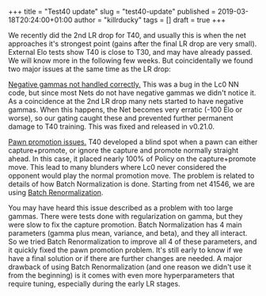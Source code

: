 +++
title = "Test40 update"
slug = "test40-update"
published = 2019-03-18T20:24:00+01:00
author = "killrducky"
tags = []
draft = true
+++

We recently did the 2nd LR drop for T40, and usually this is when the net
approaches it's strongest point (gains after the final LR drop are very
small). External Elo tests show T40 is close to T30, and may have already
passed. We will know more in the following few weeks. But coincidentally we
found two major issues at the same time as the LR drop:

[Negative gammas not handled
correctly.](https://github.com/LeelaChessZero/lc0/pull/779) This was a bug in
the Lc0 NN code, but since most Nets do not have negative gammas we didn't
notice it. As a coincidence at the 2nd LR drop many nets started to have
negative gammas. When this happens, the Net becomes very erratic (-100 Elo or
worse), so our gating caught these and prevented further permanent damage to
T40 training. This was fixed and released in v0.21.0.

[Pawn promotion issues.](https://github.com/LeelaChessZero/lc0/issues/784) T40
developed a blind spot when a pawn can either capture+promote, or ignore the
capture and promote normally straight ahead. In this case, it placed nearly
100% of Policy on the capture+promote move. This lead to many blunders where
Lc0 never considered the opponent would play the normal promotion move. The
problem is related to details of how Batch Normalization is done. Starting
from net 41546, we are using [Batch
Renormalization](https://arxiv.org/abs/1702.03275).

You may have heard this issue described as a problem with too large gammas.
There were tests done with regularization on gamma, but they were slow to fix
the capture promotion. Batch Normalization has 4 main parameters (gamma plus
mean, variance, and beta), and they all interact. So we tried Batch
Renormalization to improve all 4 of these parameters, and it quickly fixed the
pawn promotion problem. It's still early to know if we have a final solution
or if there are further changes are needed. A major drawback of using Batch
Renormalization (and one reason we didn't use it from the beginning) is it
comes with even more hyperparameters that require tuning, especially during
the early LR stages.
